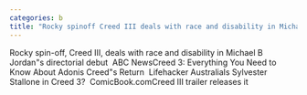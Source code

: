 ```yaml
---
categories: b
title: "Rocky spinoff Creed III deals with race and disability in Michael B Jordans directorial debut  ABC News"
---
```

Rocky spin-off, Creed III, deals with race and disability in Michael B Jordan"s directorial debut&nbsp;&nbsp;ABC NewsCreed 3: Everything You Need to Know About Adonis Creed"s Return&nbsp;&nbsp;Lifehacker AustraliaIs Sylvester Stallone in Creed 3?&nbsp;&nbsp;ComicBook.comCreed III trailer releases it